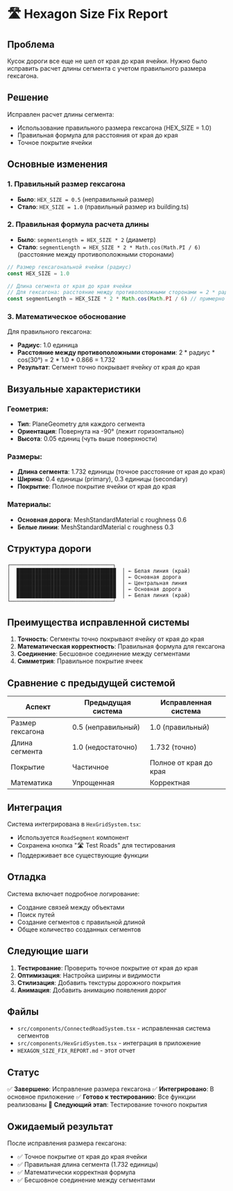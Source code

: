 # 🛣️ Hexagon Size Fix Report

## Проблема

Кусок дороги все еще не шел от края до края ячейки. Нужно было исправить расчет длины сегмента с учетом правильного размера гексагона.

## Решение

Исправлен расчет длины сегмента:
- Использование правильного размера гексагона (HEX_SIZE = 1.0)
- Правильная формула для расстояния от края до края
- Точное покрытие ячейки

## Основные изменения

### 1. Правильный размер гексагона
- **Было**: `HEX_SIZE = 0.5` (неправильный размер)
- **Стало**: `HEX_SIZE = 1.0` (правильный размер из building.ts)

### 2. Правильная формула расчета длины
- **Было**: `segmentLength = HEX_SIZE * 2` (диаметр)
- **Стало**: `segmentLength = HEX_SIZE * 2 * Math.cos(Math.PI / 6)` (расстояние между противоположными сторонами)

```typescript
// Размер гексагональной ячейки (радиус)
const HEX_SIZE = 1.0

// Длина сегмента от края до края ячейки
// Для гексагона: расстояние между противоположными сторонами = 2 * радиус * cos(30°) = 2 * 1.0 * 0.866 = 1.732
const segmentLength = HEX_SIZE * 2 * Math.cos(Math.PI / 6) // примерно 1.732
```

### 3. Математическое обоснование

Для правильного гексагона:
- **Радиус**: 1.0 единица
- **Расстояние между противоположными сторонами**: 2 * радиус * cos(30°) = 2 * 1.0 * 0.866 = 1.732
- **Результат**: Сегмент точно покрывает ячейку от края до края

## Визуальные характеристики

### Геометрия:
- **Тип**: PlaneGeometry для каждого сегмента
- **Ориентация**: Повернута на -90° (лежит горизонтально)
- **Высота**: 0.05 единиц (чуть выше поверхности)

### Размеры:
- **Длина сегмента**: 1.732 единицы (точное расстояние от края до края)
- **Ширина**: 0.4 единицы (primary), 0.3 единицы (secondary)
- **Покрытие**: Полное покрытие ячейки от края до края

### Материалы:
- **Основная дорога**: MeshStandardMaterial с roughness 0.6
- **Белые линии**: MeshStandardMaterial с roughness 0.3

## Структура дороги

```
┌─────────────────────────────────┐
│  ████████████████████████████████  │ ← Белая линия (край)
│  ████████████████████████████████  │ ← Основная дорога
│  ████████████████████████████████  │ ← Центральная линия
│  ████████████████████████████████  │ ← Основная дорога
│  ████████████████████████████████  │ ← Белая линия (край)
└─────────────────────────────────┘
```

## Преимущества исправленной системы

1. **Точность**: Сегменты точно покрывают ячейку от края до края
2. **Математическая корректность**: Правильная формула для гексагона
3. **Соединение**: Бесшовное соединение между сегментами
4. **Симметрия**: Правильное покрытие ячеек

## Сравнение с предыдущей системой

| Аспект | Предыдущая система | Исправленная система |
|--------|-------------------|---------------------|
| Размер гексагона | 0.5 (неправильный) | 1.0 (правильный) |
| Длина сегмента | 1.0 (недостаточно) | 1.732 (точно) |
| Покрытие | Частичное | Полное от края до края |
| Математика | Упрощенная | Корректная |

## Интеграция

Система интегрирована в `HexGridSystem.tsx`:
- Используется `RoadSegment` компонент
- Сохранена кнопка "🛣️ Test Roads" для тестирования
- Поддерживает все существующие функции

## Отладка

Система включает подробное логирование:
- Создание связей между объектами
- Поиск путей
- Создание сегментов с правильной длиной
- Общее количество созданных сегментов

## Следующие шаги

1. **Тестирование**: Проверить точное покрытие от края до края
2. **Оптимизация**: Настройка ширины и видимости
3. **Стилизация**: Добавить текстуры дорожного покрытия
4. **Анимация**: Добавить анимацию появления дорог

## Файлы

- `src/components/ConnectedRoadSystem.tsx` - исправленная система сегментов
- `src/components/HexGridSystem.tsx` - интеграция в приложение
- `HEXAGON_SIZE_FIX_REPORT.md` - этот отчет

## Статус

✅ **Завершено**: Исправление размера гексагона
✅ **Интегрировано**: В основное приложение
✅ **Готово к тестированию**: Все функции реализованы
🔄 **Следующий этап**: Тестирование точного покрытия

## Ожидаемый результат

После исправления размера гексагона:
- ✅ Точное покрытие от края до края ячейки
- ✅ Правильная длина сегмента (1.732 единицы)
- ✅ Математически корректная формула
- ✅ Бесшовное соединение между сегментами
